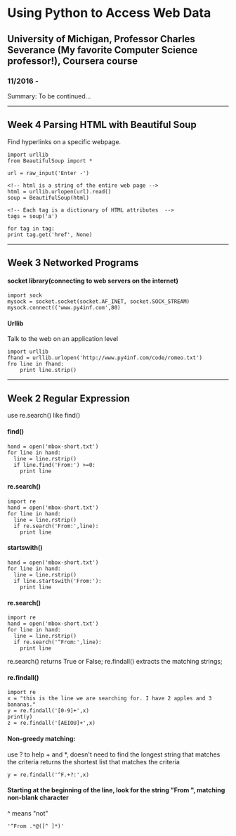 # Using Python to Access Web Data
## University of Michigan, Professor Charles Severance (My favorite Computer Science professor!), Coursera course
### 11/2016 - 

Summary:
To be continued...


---

## Week 4 Parsing HTML with Beautiful Soup

Find hyperlinks on a specific webpage.
```
import urllib
from BeautifulSoup import *

url = raw_input('Enter -')

<!-- html is a string of the entire web page -->
html = urllib.urlopen(url).read()
soup = BeautifulSoup(html)

<!-- Each tag is a dictionary of HTML attributes  -->
tags = soup('a')

for tag in tag:
print tag.get('href', None)
```

---

## Week 3 Networked Programs
#### socket library(connecting to web servers on the internet)

```
import sock
mysock = socket.socket(socket.AF_INET, socket.SOCK_STREAM)
mysock.connect(('www.py4inf.com',80)

```
#### Urllib
Talk to the web on an application level
```
import urllib
fhand = urllib.urlopen('http://www.py4inf.com/code/romeo.txt')
fro line in fhand:
	print line.strip()
```

---

## Week 2 Regular Expression
use re.search() like find()


#### find()
```
hand = open('mbox-short.txt')
for line in hand:
  line = line.rstrip()
  if line.find('From:') >=0:
    print line
```

#### re.search()

```
import re
hand = open('mbox-short.txt')
for line in hand:
  line = line.rstrip()
  if re.search('From:',line):
    print line
```

#### startswith()

```
hand = open('mbox-short.txt')
for line in hand:
  line = line.rstrip()
  if line.startswith('From:'):
    print line
```

#### re.search()
```
import re
hand = open('mbox-short.txt')
for line in hand:
  line = line.rstrip()
  if re.search('^From:',line):
    print line
```

re.search() returns True or False;
re.findall() extracts the matching strings;

#### re.findall()
```
import re
x = "this is the line we are searching for. I have 2 apples and 3 bananas."
y = re.findall('[0-9]+',x)
print(y)
z = re.findall('[AEIOU]+',x)
```

#### Non-greedy matching: 
use ? to help + and *, doesn't need to find the longest string that matches the criteria
returns the shortest list that matches the criteria

```
y = re.findall('^F.+?:',x)
```

#### Starting at the beginning of the line, look for the string "From ", matching non-blank character
^ means "not"

```
'^From .*@([^ ]*)'
```

